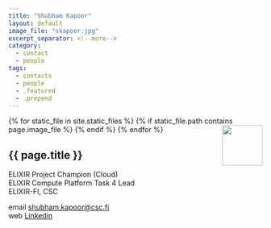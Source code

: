 ```yaml
---
title: "Shubham Kapoor"
layout: default
image_file: "skapoor.jpg"
excerpt_separator: <!--more-->
category:
  - contact
  - people
tags:
  - contacts
  - people
  - .featured
  - .prepend
---
```


{% for static_file in site.static_files %}
  {% if static_file.path contains page.image_file %}
<img style="float: right; width: 80px;" src="{{ static_file.path | relative_url}}" />
  {% endif %}
{% endfor %}

## {{ page.title }}

ELIXIR Project Champion (Cloud)  
ELIXIR Compute Platform Task 4 Lead  
ELIXIR-FI, CSC  

<!--more-->

email [shubham.kapoor@csc.fi](mailto:shubham.kapoor@csc.fi)  
web [Linkedin](https://www.linkedin.com/in/kapoorshubham)


